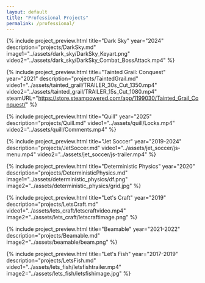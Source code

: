 ```yaml
---
layout: default
title: "Professional Projects"
permalink: /professional/
---
```


{% include project_preview.html
    title="Dark Sky"
    year="2024"
    description="projects/DarkSky.md"
    image1="../assets/dark_sky/DarkSky_Keyart.png"
    video2="../assets/dark_sky/DarkSky_Combat_BossAttack.mp4"
%}

{% include project_preview.html
    title="Tainted Grail: Conquest"
    year="2021"
    description="projects/TaintedGrail.md"
    video1="../assets/tainted_grail/TRAILER_30s_Cut_1350.mp4"
    video2="../assets/tainted_grail/TRAILER_15s_Cut_1080.mp4"
    steamURL="https://store.steampowered.com/app/1199030/Tainted_Grail_Conquest/"
%}

{% include project_preview.html
    title="Quill"
    year="2025"
    description="projects/Quill.md"
    video1="../assets/quill/Locks.mp4"
    video2="../assets/quill/Comments.mp4"
%}

{% include project_preview.html
    title="Jet Soccer"
    year="2019-2024"
    description="projects/JetSoccer.md"
    video1="../assets/jet_soccer/js-menu.mp4"
    video2="../assets/jet_soccer/js-trailer.mp4"
%}

{% include project_preview.html
    title="Deterministic Physics"
    year="2020"
    description="projects/DeterministicPhysics.md"
    image1="../assets/deterministic_physics/df.png"
    image2="../assets/deterministic_physics/grid.jpg"
%}

{% include project_preview.html
    title="Let's Craft"
    year="2019"
    description="projects/LetsCraft.md"
    video1="../assets/lets_craft/letscraftvideo.mp4"
    image2="../assets/lets_craft/letscraftimage.png"
%}

{% include project_preview.html
    title="Beamable"
    year="2021-2022"
    description="projects/Beamable.md"
    image2="../assets/beamable/beam.png"
%}

{% include project_preview.html
    title="Let's Fish"
    year="2017-2019"
    description="projects/LetsFish.md"
    video1="../assets/lets_fish/letsfishtrailer.mp4"
    image2="../assets/lets_fish/letsfishimage.jpg"
%}